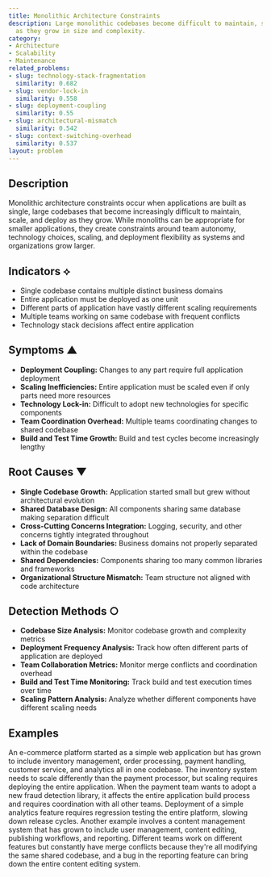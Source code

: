 ```yaml
---
title: Monolithic Architecture Constraints
description: Large monolithic codebases become difficult to maintain, scale, and deploy
  as they grow in size and complexity.
category:
- Architecture
- Scalability
- Maintenance
related_problems:
- slug: technology-stack-fragmentation
  similarity: 0.682
- slug: vendor-lock-in
  similarity: 0.558
- slug: deployment-coupling
  similarity: 0.55
- slug: architectural-mismatch
  similarity: 0.542
- slug: context-switching-overhead
  similarity: 0.537
layout: problem
---
```


## Description

Monolithic architecture constraints occur when applications are built as single, large codebases that become increasingly difficult to maintain, scale, and deploy as they grow. While monoliths can be appropriate for smaller applications, they create constraints around team autonomy, technology choices, scaling, and deployment flexibility as systems and organizations grow larger.

## Indicators ⟡

- Single codebase contains multiple distinct business domains
- Entire application must be deployed as one unit
- Different parts of application have vastly different scaling requirements
- Multiple teams working on same codebase with frequent conflicts
- Technology stack decisions affect entire application

## Symptoms ▲

- **Deployment Coupling:** Changes to any part require full application deployment
- **Scaling Inefficiencies:** Entire application must be scaled even if only parts need more resources
- **Technology Lock-in:** Difficult to adopt new technologies for specific components
- **Team Coordination Overhead:** Multiple teams coordinating changes to shared codebase
- **Build and Test Time Growth:** Build and test cycles become increasingly lengthy

## Root Causes ▼

- **Single Codebase Growth:** Application started small but grew without architectural evolution
- **Shared Database Design:** All components sharing same database making separation difficult
- **Cross-Cutting Concerns Integration:** Logging, security, and other concerns tightly integrated throughout
- **Lack of Domain Boundaries:** Business domains not properly separated within the codebase
- **Shared Dependencies:** Components sharing too many common libraries and frameworks
- **Organizational Structure Mismatch:** Team structure not aligned with code architecture

## Detection Methods ○

- **Codebase Size Analysis:** Monitor codebase growth and complexity metrics
- **Deployment Frequency Analysis:** Track how often different parts of application are deployed
- **Team Collaboration Metrics:** Monitor merge conflicts and coordination overhead
- **Build and Test Time Monitoring:** Track build and test execution times over time
- **Scaling Pattern Analysis:** Analyze whether different components have different scaling needs

## Examples

An e-commerce platform started as a simple web application but has grown to include inventory management, order processing, payment handling, customer service, and analytics all in one codebase. The inventory system needs to scale differently than the payment processor, but scaling requires deploying the entire application. When the payment team wants to adopt a new fraud detection library, it affects the entire application build process and requires coordination with all other teams. Deployment of a simple analytics feature requires regression testing the entire platform, slowing down release cycles. Another example involves a content management system that has grown to include user management, content editing, publishing workflows, and reporting. Different teams work on different features but constantly have merge conflicts because they're all modifying the same shared codebase, and a bug in the reporting feature can bring down the entire content editing system.